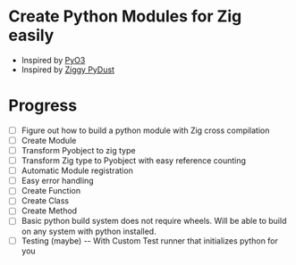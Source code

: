 # Create Python Modules for Zig easily

- Inspired by [PyO3](https://docs.rs/pyo3/latest/pyo3/index.html)
- Inspired by [Ziggy PyDust](https://pydust.fulcrum.so/latest/)

# Progress

- [ ] Figure out how to build a python module with Zig cross compilation
- [ ] Create Module
- [ ] Transform Pyobject to zig type
- [ ] Transform Zig type to Pyobject with easy reference counting
- [ ] Automatic Module registration
- [ ] Easy error handling
- [ ] Create Function
- [ ] Create Class
- [ ] Create Method
- [ ] Basic python build system does not require wheels. Will be able to build on any system with python installed.
- [ ] Testing (maybe) -- With Custom Test runner that initializes python for you
